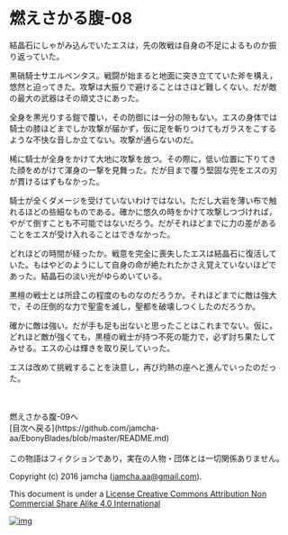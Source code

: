 # 燃えさかる腹-08

結晶石にしゃがみ込んでいたエスは，先の敗戦は自身の不足によるものか振  
り返っていた。  

黒硝騎士サエルペンタス。戦闘が始まると地面に突き立てていた斧を構え，  
悠然と迫ってきた。攻撃は大振りで避けることはさほど難しくない。だが敵  
の最大の武器はその頑丈さにあった。  

全身を黒光りする鎧で覆い，その防御には一分の隙もない。エスの身体では  
騎士の膝ほどまでしか攻撃が届かず，仮に足を斬りつけてもガラスをこする  
ような不快な音しか立てない。攻撃が通らないのだ。  

稀に騎士が全身をかけて大地に攻撃を放つ。その際に，低い位置に下りてき  
た顔をめがけて渾身の一撃を見舞った。だが目まで覆う堅固な兜をエスの刃  
が貫けるはずもなかった。  

騎士が全くダメージを受けていないわけではない。ただし大岩を薄い布で触  
れるほどの些細なものである。確かに悠久の時をかけて攻撃しつづければ，  
やがて倒すことも不可能ではないだろう。だがそれほどまでに力の差がある  
ことをエスが受け入れることはできなかった。  

どれほどの時間が経ったか。戦意を完全に喪失したエスは結晶石に復活して  
いた。もはやどのようにして自身の命が絶たれたかさえ覚えていないほどで  
あった。結晶石の淡い光がゆらめいている。  

黒檀の戦士とは所詮この程度のものなのだろうか。それほどまでに敵は強大  
で，その圧倒的な力で聖霊を滅し，聖都を破壊しつくしたのだろうか。  

確かに敵は強い。だが手も足も出ないと思ったことはこれまでない。仮に，  
どれほど敵が強くても，黒檀の戦士が持つ不死の能力で，必ず討ち果たして  
みせる。エスの心は輝きを取り戻していった。  

エスは改めて挑戦することを決意し，再び灼熱の座へと進んでいったのだっ  
た。  

<br>  
<br>  
燃えさかる腹-09へ  

<br>  
[目次へ戻る](https://github.com/jamcha-aa/EbonyBlades/blob/master/README.md)  
<br>  
<br>  
この物語はフィクションであり，実在の人物・団体とは一切関係ありません。  

Copyright (c) 2016 jamcha (jamcha.aa@gmail.com).  

This document is under a [License Creative Commons Attribution Non Commercial Share Alike 4.0 International](http://creativecommons.org/licenses/by-nc-sa/4.0/deed)  

[![img](http://i.creativecommons.org/l/by-nc-sa/3.0/80x15.png)](http://creativecommons.org/licenses/by-nc-sa/4.0/deed)